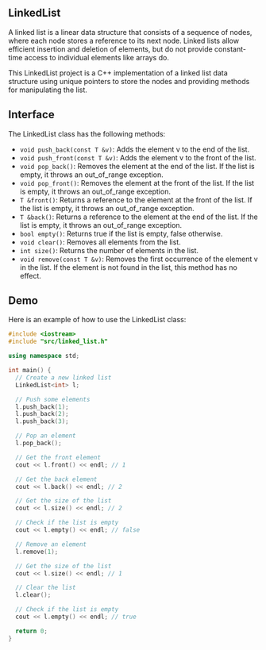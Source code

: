 ## LinkedList
A linked list is a linear data structure that consists of a sequence of nodes, where each node stores a reference to its next node. Linked lists allow efficient insertion and deletion of elements, but do not provide constant-time access to individual elements like arrays do.

This LinkedList project is a C++ implementation of a linked list data structure using unique pointers to store the nodes and providing methods for manipulating the list.

## Interface

The LinkedList class has the following methods:

* `void push_back(const T &v)`: Adds the element v to the end of the list.
* `void push_front(const T &v)`: Adds the element v to the front of the list.
* `void pop_back()`: Removes the element at the end of the list. If the list is empty, it throws an out_of_range exception.
* `void pop_front()`: Removes the element at the front of the list. If the list is empty, it throws an out_of_range exception.
* `T &front()`: Returns a reference to the element at the front of the list. If the list is empty, it throws an out_of_range exception.
* `T &back()`: Returns a reference to the element at the end of the list. If the list is empty, it throws an out_of_range exception.
* `bool empty()`: Returns true if the list is empty, false otherwise.
* `void clear()`: Removes all elements from the list.
* `int size()`: Returns the number of elements in the list.
* `void remove(const T &v)`: Removes the first occurrence of the element v in the list. If the element is not found in the list, this method has no effect.

## Demo

Here is an example of how to use the LinkedList class:

```cpp
#include <iostream>
#include "src/linked_list.h"

using namespace std;

int main() {
  // Create a new linked list
  LinkedList<int> l;

  // Push some elements
  l.push_back(1);
  l.push_back(2);
  l.push_back(3);

  // Pop an element
  l.pop_back();

  // Get the front element
  cout << l.front() << endl; // 1

  // Get the back element
  cout << l.back() << endl; // 2

  // Get the size of the list
  cout << l.size() << endl; // 2

  // Check if the list is empty
  cout << l.empty() << endl; // false

  // Remove an element
  l.remove(1);

  // Get the size of the list
  cout << l.size() << endl; // 1

  // Clear the list
  l.clear();

  // Check if the list is empty
  cout << l.empty() << endl; // true

  return 0;
}
```
